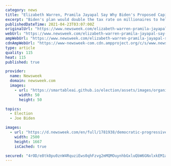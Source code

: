 ```yaml
---
category: news
title: "Elizabeth Warren, Pramila Jayapal Say Why Biden's Proposed Capital Gains Tax is Beneficial"
excerpt: "Biden's plan would double the tax rate on millionaires to help pay for childcare, free community college tuition and new skills training for workers."
publishedDateTime: 2021-04-23T03:07:00Z
originalUrl: "https://www.newsweek.com/elizabeth-warren-pramila-jayapal-say-why-bidens-proposed-capital-gains-tax-beneficial-1585873"
webUrl: "https://www.newsweek.com/elizabeth-warren-pramila-jayapal-say-why-bidens-proposed-capital-gains-tax-beneficial-1585873"
ampWebUrl: "https://www.newsweek.com/elizabeth-warren-pramila-jayapal-say-why-bidens-proposed-capital-gains-tax-beneficial-1585873?amp=1"
cdnAmpWebUrl: "https://www-newsweek-com.cdn.ampproject.org/c/s/www.newsweek.com/elizabeth-warren-pramila-jayapal-say-why-bidens-proposed-capital-gains-tax-beneficial-1585873?amp=1"
type: article
quality: 115
heat: 115
published: true

provider:
  name: Newsweek
  domain: newsweek.com
  images:
    - url: "https://smartableai.github.io/election/assets/images/organizations/newsweek.com-50x50.jpg"
      width: 50
      height: 50

topics:
  - Election
  - Joe Biden

images:
  - url: "https://d.newsweek.com/en/full/1781938/democratic-progressives-comments-biden-capital-gains-tax.jpg"
    width: 2500
    height: 1667
    isCached: true

secured: "4rOD/e8tk0pu0znW4RquziEws0qhFzvg2mMQMOuynhbGxluQbW6GNxlxkEM1aehz0w/OWa7reYR7zEL7dvUO3SbWvb6Cb8Y2S7r70SIT5TGOkIt/cdr+r4D72Pz7xS9sxZNuW1Vw8CBzxcCHxEiv4jn5aCkSowVqA1r4sTSWDaYgyWNYd1/CDCeYYMpaDPd83RyG6lv0CCed/Hp3YNSzqJ5x+uPbGU48H4xrQUlKH/Lh5fzNx6RKOW1Pu+4QjtPsv0RvW4+Xk6oAxXjaAxfCAOzvNGIlFbZjXamTnPB1UZecB5itAiqV6qUOMmrVDQ7UbNvCOhsfPmJaNPYoIOqjCiwMqz/HCCN4IP3DFTxXPl8=;Dbl+hCysVE6rT+carLCzfQ=="
---
```


